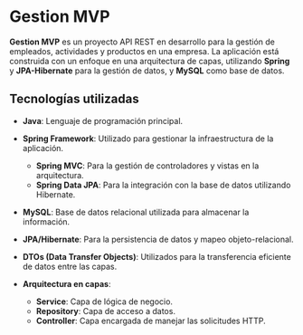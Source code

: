 # Gestion MVP

**Gestion MVP** es un proyecto API REST en desarrollo para la gestión de empleados, actividades y productos en una empresa. La aplicación está construida con un enfoque en una arquitectura de capas, utilizando **Spring** y **JPA-Hibernate** para la gestión de datos, y **MySQL** como base de datos.

## Tecnologías utilizadas

- **Java**: Lenguaje de programación principal.
- **Spring Framework**: Utilizado para gestionar la infraestructura de la aplicación.

  
  - **Spring MVC**: Para la gestión de controladores y vistas en la arquitectura.
  - **Spring Data JPA**: Para la integración con la base de datos utilizando Hibernate.
- **MySQL**: Base de datos relacional utilizada para almacenar la información.
- **JPA/Hibernate**: Para la persistencia de datos y mapeo objeto-relacional.
- **DTOs (Data Transfer Objects)**: Utilizados para la transferencia eficiente de datos entre las capas.
- **Arquitectura en capas**:
  - **Service**: Capa de lógica de negocio.
  - **Repository**: Capa de acceso a datos.
  - **Controller**: Capa encargada de manejar las solicitudes HTTP.